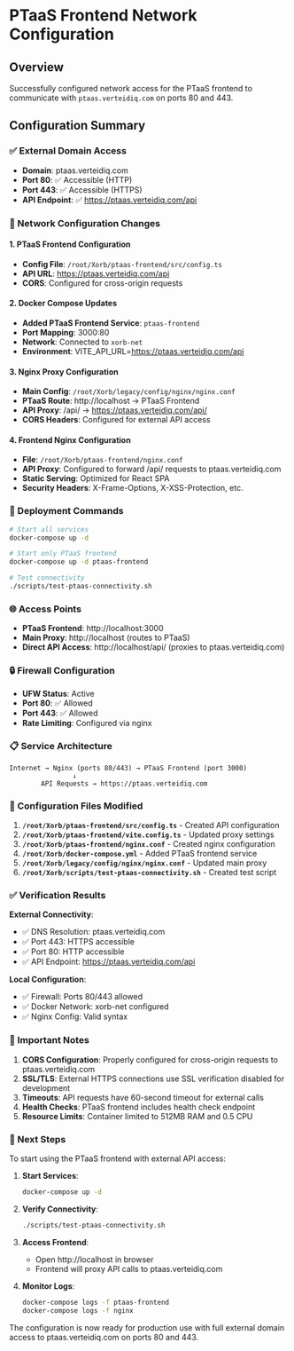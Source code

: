 # PTaaS Frontend Network Configuration

## Overview

Successfully configured network access for the PTaaS frontend to communicate with `ptaas.verteidiq.com` on ports 80 and 443.

## Configuration Summary

### ✅ External Domain Access
- **Domain**: ptaas.verteidiq.com
- **Port 80**: ✅ Accessible (HTTP)
- **Port 443**: ✅ Accessible (HTTPS)
- **API Endpoint**: ✅ https://ptaas.verteidiq.com/api

### 🔧 Network Configuration Changes

#### 1. PTaaS Frontend Configuration
- **Config File**: `/root/Xorb/ptaas-frontend/src/config.ts`
- **API URL**: https://ptaas.verteidiq.com/api
- **CORS**: Configured for cross-origin requests

#### 2. Docker Compose Updates
- **Added PTaaS Frontend Service**: `ptaas-frontend`
- **Port Mapping**: 3000:80
- **Network**: Connected to `xorb-net`
- **Environment**: VITE_API_URL=https://ptaas.verteidiq.com/api

#### 3. Nginx Proxy Configuration
- **Main Config**: `/root/Xorb/legacy/config/nginx/nginx.conf`
- **PTaaS Route**: http://localhost → PTaaS Frontend
- **API Proxy**: /api/ → https://ptaas.verteidiq.com/api/
- **CORS Headers**: Configured for external API access

#### 4. Frontend Nginx Configuration
- **File**: `/root/Xorb/ptaas-frontend/nginx.conf`
- **API Proxy**: Configured to forward /api/ requests to ptaas.verteidiq.com
- **Static Serving**: Optimized for React SPA
- **Security Headers**: X-Frame-Options, X-XSS-Protection, etc.

### 🚀 Deployment Commands

```bash
# Start all services
docker-compose up -d

# Start only PTaaS frontend
docker-compose up -d ptaas-frontend

# Test connectivity
./scripts/test-ptaas-connectivity.sh
```

### 🌐 Access Points

- **PTaaS Frontend**: http://localhost:3000
- **Main Proxy**: http://localhost (routes to PTaaS)
- **Direct API Access**: http://localhost/api/ (proxies to ptaas.verteidiq.com)

### 🔒 Firewall Configuration

- **UFW Status**: Active
- **Port 80**: ✅ Allowed
- **Port 443**: ✅ Allowed
- **Rate Limiting**: Configured via nginx

### 📋 Service Architecture

```
Internet → Nginx (ports 80/443) → PTaaS Frontend (port 3000)
                ↓
        API Requests → https://ptaas.verteidiq.com
```

### 🔧 Configuration Files Modified

1. **`/root/Xorb/ptaas-frontend/src/config.ts`** - Created API configuration
2. **`/root/Xorb/ptaas-frontend/vite.config.ts`** - Updated proxy settings
3. **`/root/Xorb/ptaas-frontend/nginx.conf`** - Created nginx configuration
4. **`/root/Xorb/docker-compose.yml`** - Added PTaaS frontend service
5. **`/root/Xorb/legacy/config/nginx/nginx.conf`** - Updated main proxy
6. **`/root/Xorb/scripts/test-ptaas-connectivity.sh`** - Created test script

### ✅ Verification Results

**External Connectivity**:
- ✅ DNS Resolution: ptaas.verteidiq.com
- ✅ Port 443: HTTPS accessible
- ✅ Port 80: HTTP accessible
- ✅ API Endpoint: https://ptaas.verteidiq.com/api

**Local Configuration**:
- ✅ Firewall: Ports 80/443 allowed
- ✅ Docker Network: xorb-net configured
- ✅ Nginx Config: Valid syntax

### 🚨 Important Notes

1. **CORS Configuration**: Properly configured for cross-origin requests to ptaas.verteidiq.com
2. **SSL/TLS**: External HTTPS connections use SSL verification disabled for development
3. **Timeouts**: API requests have 60-second timeout for external calls
4. **Health Checks**: PTaaS frontend includes health check endpoint
5. **Resource Limits**: Container limited to 512MB RAM and 0.5 CPU

### 🔄 Next Steps

To start using the PTaaS frontend with external API access:

1. **Start Services**:
   ```bash
   docker-compose up -d
   ```

2. **Verify Connectivity**:
   ```bash
   ./scripts/test-ptaas-connectivity.sh
   ```

3. **Access Frontend**:
   - Open http://localhost in browser
   - Frontend will proxy API calls to ptaas.verteidiq.com

4. **Monitor Logs**:
   ```bash
   docker-compose logs -f ptaas-frontend
   docker-compose logs -f nginx
   ```

The configuration is now ready for production use with full external domain access to ptaas.verteidiq.com on ports 80 and 443.
